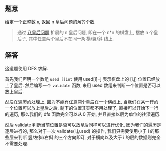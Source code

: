 ## 题意

给定一个正整数 `n`, 返回 n 皇后问题的解的个数.

> 通过 [八皇后问题](https://en.wikipedia.org/wiki/Eight_queens_puzzle) 扩展的 n 皇后问题, 即在一个 n*n 的棋盘上, 摆放 n 个皇后子, 其中任意两个皇后不在同一条 横/竖/斜 线上.

## 解答

这道题使用 DFS 求解.

首先我们声明一个数组 `used []int` 使用 used[i]=j 表示棋盘上的 [i,j] 位置已经放上了皇后. 然后编写一个 `validate` 函数, 来用 used 数组来判断一个位置是否可以放上皇后.

然后在遍历的处理上, 因为不能有任意两个皇后在一个横线上, 当我们在某一行的一个位置可以放上皇后之后, 剩下的位置其实都不用处理了, 直接可以开始下一行的遍历, 那么我们的 dfs 函数完全可以从 0 开始, 并且直接以层为单位的往深遍历.

然后 validate 判断当前位置是否可以放皇后同样可以进行优化, 因为我们的遍历是逐层进行的, 那么对于一次 validate(i,j,used) 的操作, 我们只需要使用小于 i 的那些层来判断 竖/左斜/右斜 的三个方向即可, 对于横向以及大于 i 的层的数据则完全不需要处理.